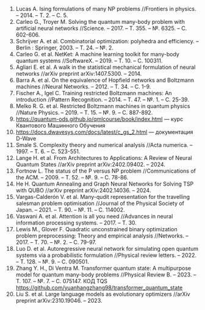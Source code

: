 1. Lucas A. Ising formulations of many NP problems //Frontiers in physics. – 2014. – Т. 2. – С. 5. 
2. Carleo G., Troyer M. Solving the quantum many-body problem with artificial neural networks //Science. – 2017. – Т. 355. – №. 6325. – С. 602-606. 
3. Schrijver A. et al. Combinatorial optimization: polyhedra and efficiency. – Berlin : Springer, 2003. – Т. 24. – №. 2. 
4. Carleo G. et al. NetKet: A machine learning toolkit for many-body quantum systems //SoftwareX. – 2019. – Т. 10. – С. 100311. 
5. Agliari E. et al. A walk in the statistical mechanical formulation of neural networks //arXiv preprint arXiv:1407.5300. – 2014. 
6. Barra A. et al. On the equivalence of Hopfield networks and Boltzmann machines //Neural Networks. – 2012. – Т. 34. – С. 1-9. 
7. Fischer A., Igel C. Training restricted Boltzmann machines: An introduction //Pattern Recognition. – 2014. – Т. 47. – №. 1. – С. 25-39. 
8. Melko R. G. et al. Restricted Boltzmann machines in quantum physics //Nature Physics. – 2019. – Т. 15. – №. 9. – С. 887-892. 
9. https://quantum-ods.github.io/qmlcourse/book/index.html — курс Квантового Машинного Обучения 
10. https://docs.dwavesys.com/docs/latest/c_gs_2.html — документация D-Wave 
11. Smale S. Complexity theory and numerical analysis //Acta numerica. – 1997. – Т. 6. – С. 523-551. 
12. Lange H. et al. From Architectures to Applications: A Review of Neural Quantum States //arXiv preprint arXiv:2402.09402. – 2024. 
13. Fortnow L. The status of the P versus NP problem //Communications of the ACM. – 2009. – Т. 52. – №. 9. – С. 78-86. 
14. He H. Quantum Annealing and Graph Neural Networks for Solving TSP with QUBO //arXiv preprint arXiv:2402.14036. – 2024. 
15. Vargas-Calderón V. et al. Many-qudit representation for the travelling salesman problem optimisation //Journal of the Physical Society of Japan. – 2021. – Т. 90. – №. 11. – С. 114002. 
16. Vaswani A. et al. Attention is all you need //Advances in neural information processing systems. – 2017. – Т. 30. 
17. Lewis M., Glover F. Quadratic unconstrained binary optimization problem preprocessing: Theory and empirical analysis //Networks. – 2017. – Т. 70. – №. 2. – С. 79-97. 
18. Luo D. et al. Autoregressive neural network for simulating open quantum systems via a probabilistic formulation //Physical review letters. – 2022. – Т. 128. – №. 9. – С. 090501.
19. Zhang Y. H., Di Ventra M. Transformer quantum state: A multipurpose model for quantum many-body problems //Physical Review B. – 2023. – Т. 107. – №. 7. – С. 075147.
КОД TQS https://github.com/yuanhangzhang98/transformer_quantum_state
20. Liu S. et al. Large language models as evolutionary optimizers //arXiv preprint arXiv:2310.19046. – 2023.
